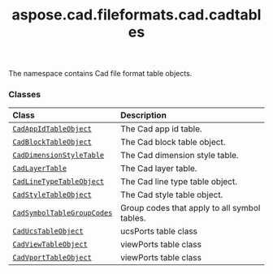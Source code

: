 ﻿---
title: aspose.cad.fileformats.cad.cadtables
second_title: Aspose.CAD for Python via .NET API References
description: 
type: docs
weight: 10
url: /python-net/aspose.cad.fileformats.cad.cadtables/
is_root: false
---

The namespace contains Cad file format table objects.

### Classes
| Class | Description |
| :- | :- |
| [`CadAppIdTableObject`](/cad/python-net/aspose.cad.fileformats.cad.cadtables/cadappidtableobject) | The Cad app id table. |
| [`CadBlockTableObject`](/cad/python-net/aspose.cad.fileformats.cad.cadtables/cadblocktableobject) | The Cad block table object. |
| [`CadDimensionStyleTable`](/cad/python-net/aspose.cad.fileformats.cad.cadtables/caddimensionstyletable) | The Cad dimension style table. |
| [`CadLayerTable`](/cad/python-net/aspose.cad.fileformats.cad.cadtables/cadlayertable) | The Cad layer table. |
| [`CadLineTypeTableObject`](/cad/python-net/aspose.cad.fileformats.cad.cadtables/cadlinetypetableobject) | The Cad line type table object. |
| [`CadStyleTableObject`](/cad/python-net/aspose.cad.fileformats.cad.cadtables/cadstyletableobject) | The Cad style table object. |
| [`CadSymbolTableGroupCodes`](/cad/python-net/aspose.cad.fileformats.cad.cadtables/cadsymboltablegroupcodes) | Group codes that apply to all symbol tables. |
| [`CadUcsTableObject`](/cad/python-net/aspose.cad.fileformats.cad.cadtables/caducstableobject) | ucsPorts table class |
| [`CadViewTableObject`](/cad/python-net/aspose.cad.fileformats.cad.cadtables/cadviewtableobject) | viewPorts table class |
| [`CadVportTableObject`](/cad/python-net/aspose.cad.fileformats.cad.cadtables/cadvporttableobject) | viewPorts table class |


